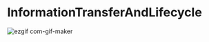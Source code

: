 # InformationTransferAndLifecycle

![ezgif com-gif-maker](https://user-images.githubusercontent.com/43386555/214806858-9dd896cd-d090-45c2-92fb-65d2b2f652bc.gif)
